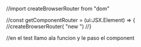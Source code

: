 //import createBrowserRouter from "dom"

//const getComponentRouter = (ui:JSX.Element) => {
//createBrowserRouter( "new ")
//}

//en el test llamo  ala funcion y le paso el component
